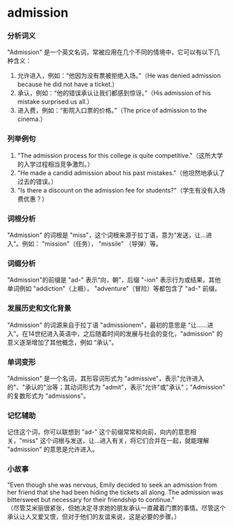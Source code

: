 # admission

### 分析词义

  

"Admission" 是一个英文名词，常被应用在几个不同的情境中，它可以有以下几种含义：

  

1.  允许进入，例如：“他因为没有票被拒绝入场。”（He was denied admission because he did not have a ticket.）
2.  承认，例如：“他的错误承认让我们都感到惊讶。”（His admission of his mistake surprised us all.）
3.  进入费，例如：“影院入口票的价格。”（The price of admission to the cinema.）

  

### 列举例句

  

1.  "The admission process for this college is quite competitive."（这所大学的入学过程相当竞争激烈。）
2.  "He made a candid admission about his past mistakes."（他坦然地承认了过去的错误。）
3.  "Is there a discount on the admission fee for students?"（学生有没有入场费优惠？）

  

### 词根分析

  

"Admission" 的词根是 "miss"，这个词根来源于拉丁语，意为“发送，让...进入”。例如： "mission"（任务）， "missile" （导弹）等。

  

### 词缀分析

  

"Admission"的前缀是 "ad-" 表示“向，朝”，后缀 "-ion" 表示行为或结果，其他单词例如 "addiction"（上瘾）， "adventure"（冒险）等都包含了 "ad-" 前缀。

  

### 发展历史和文化背景

  

"Admission" 的词源来自于拉丁语 "admissionem"，最初的意思是 “让……进入”。在14世纪进入英语中，之后随着时间的发展与社会的变化，"admission" 的意义逐渐增加了其他概念，例如 “承认”。

  

### 单词变形

  

"Admission" 是一个名词，其形容词形式为 "admissive"，表示"允许进入的"、"承认的"治等；其动词形式为 "admit"，表示"允许"或"承认"；"Admission" 的复数形式为 "admissions"。

  

### 记忆辅助

  

记住这个词，你可以联想到 "ad-" 这个前缀常常和向前，向内的意思相关，"miss" 这个词根与发送，让...进入有关，将它们合并在一起，就能理解 "admission" 的意思是允许进入。

  

### 小故事

  

"Even though she was nervous, Emily decided to seek an admission from her friend that she had been hiding the tickets all along. The admission was bittersweet but necessary for their friendship to continue."  
（尽管艾米丽很紧张，但她决定寻求她的朋友承认一直藏着门票的事情。尽管这个承认让人又爱又恨，但对于他们的友谊来说，这是必要的步骤。）
